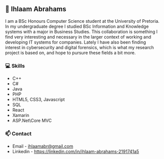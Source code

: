 ## 🌻 Ihlaam Abrahams
I am a BSc Honours Computer Science student at the University of Pretoria. In my undergraduate degree I studied BSc Information and Knowledge systems with
a major in Business Studies. This collaboration is something I find very interesting and necessary in the larger context of working and developing IT systems for 
companies. Lately I have also been finding interest in cybersecurity and digital forensics, which is what my research project is based on, and hope to pursure
these fields a bit more.

### 💻 Skills 
- C++
- C#
- Java
- PHP
- HTML5, CSS3, Javascript
- SQL
- React
- Xamarin
- ASP.Net\Core MVC



### 📫 Contact
- Email - ihlaamabr@gmail.com
- Linkedin - https://linkedin.com/in/ihlaam-abrahams-2191741a5

